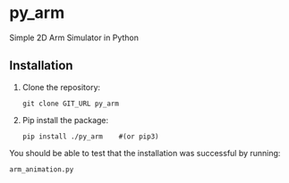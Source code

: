 # py_arm

Simple 2D Arm Simulator in Python

## Installation

1.  Clone the repository:

    ```
    git clone GIT_URL py_arm
    ```
	
2.  Pip install the package:
    ```
	pip install ./py_arm    #(or pip3)
	```

You should be able to test that the installation was successful by running:

```
arm_animation.py
```
